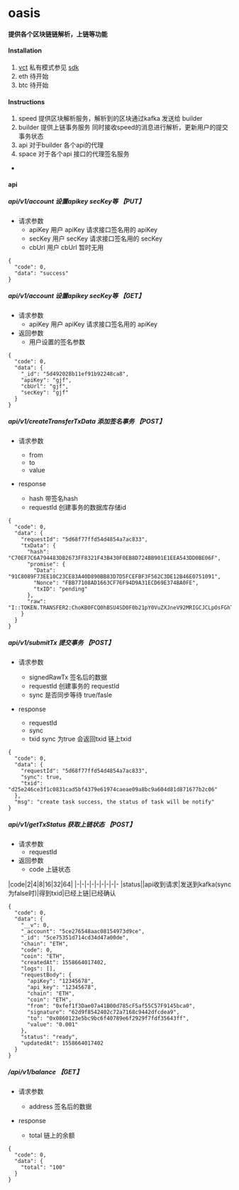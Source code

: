 # oasis 


#### 提供各个区块链链解析，上链等功能


#### Installation

1. [vct](https://github.com/abchain/fabric) 私有模式参见 [sdk](https://github.com/fastcity/oasis/tree/master/speed/config/dev/nodes)
2. eth 待开始
3. btc 待开始

#### Instructions

1. speed 提供区块解析服务，解析到的区块通过kafka 发送给 builder
2. builder 提供上链事务服务 同时接收speed的消息进行解析，更新用户的提交事务状态
3. api   对于builder 各个api的代理
4. space 对于各个api 接口的代理签名服务


+ 

#### api
##### api/v1/account 设置apikey secKey等 【PUT】
  - 请求参数
    + apiKey 用户 apiKey 请求接口签名用的 apiKey
    + secKey 用户 secKey 请求接口签名用的 secKey
    + cbUrl 用户 cbUrl 暂时无用


```
{
  "code": 0,
  "data": "success"
}
```
##### api/v1/account 设置apikey secKey等 【GET】
  - 请求参数
    + apiKey 用户 apiKey 请求接口签名用的 apiKey
  - 返回参数
    + 用户设置的签名参数

```
{
  "code": 0,
  "data": {
    "_id": "5d492028b11ef91b92248ca8",
    "apiKey": "gjf",
    "cbUrl": "gjf",
    "secKey": "gjf"
  }
}
```


#####  api/v1/createTransferTxData 添加签名事务 【POST】
  - 请求参数
    + from
    + to
    + value

  - response
    + hash 带签名hash
    + requestId 创建事务的数据库存储id
```
{
  "code": 0,
  "data": {
    "requestId": "5d68f77ffd54d4854a7ac833",
    "txData": {
      "hash": "C70EF7C6A794483DB2673FF8321F43B430F0EB8D724BB901E1EEA543DD0BE06F",
      "promise": {
        "Data": "91C8089F73EE10C23CE83A40D890BB83D7D5FCEFBF3F562C3DE12B46E0751091",
        "Nonce": "FBB77108AD1663CF76F94D9A31ECD69E374BA0FE",
        "txID": "pending"
      },
      "raw": "I::TOKEN.TRANSFER2:ChoKB0FCQ0hBSU4SD0F0b21pY0VuZXJneV92MRIGCJCLpOsFGhT7t3EIrRZjz3b5TZox7NaeN0ug/g==:CgEKEhYKFPmAE1K+T8V+y4ObshuwV2faNMOdGhYKFBJtq6Q46oTnxDwvVqMgDtZeNxs7"
    }
  }
}
```

##### api/v1/submitTx 提交事务 【POST】
  - 请求参数
    + signedRawTx 签名后的数据
    + requestId 创建事务的 requestId
    + sync  是否同步等待 true/fasle 

  - response
    + requestId 
    + sync 
    + txid sync 为true 会返回txid 链上txid
```
{
  "code": 0,
  "data": {
    "requestId": "5d68f77ffd54d4854a7ac833",
    "sync": true,
    "txid": "d25e246ce3f1c0831cad5bf4379e61974caeae09a8bc9a604d81d871677b2c06"
  },
  "msg": "create task success, the status of task will be notify"
}
```

##### api/v1/getTxStatus 获取上链状态 【POST】
   - 请求参数
     + requestId 
   - 返回参数
     + code 上链状态

|code|2|4|8|16|32|64|
|-|-|-|-|-|-|-|-|-
|status||api收到请求|发送到kafka(sync 为false时)|得到txid|已经上链|已经确认
```
{
  "code": 0,
  "data": {
    "__v": 0,
    "_account": "5ce276548aac08154973d9ce",
    "_id": "5ce75351d714cd34d47a00de",
    "chain": "ETH",
    "code": 0,
    "coin": "ETH",
    "createdAt": 1558664017402,
    "logs": [],
    "requestBody": {
      "apiKey": "12345678",
      "api_key": "12345678",
      "chain": "ETH",
      "coin": "ETH",
      "from": "0xfef1f3Dae07a41B00d785cF5af55C57F9145bca0",
      "signature": "62d9f8542402c72a7168c9442dfcdea9",
      "to": "0x0860123e5bc9bc6f40789e6f2929f7fdf35643ff",
      "value": "0.001"
    },
    "status": "ready",
    "updatedAt": 1558664017402
  }
}
```



##### /api/v1/balance 【GET】
  - 请求参数
    + address 签名后的数据
   

  - response
    + total 链上的余额
   
```
{
  "code": 0,
  "data": {
    "total": "100"
  }
}
```
